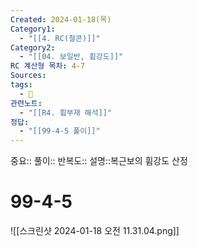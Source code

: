 ```yaml
---
Created: 2024-01-18(목)
Category1:
  - "[[4. RC(철콘)]]"
Category2:
  - "[[04. 보일반, 휨강도]]"
RC 계산형 목차: 4-7
Sources: 
tags:
  - 🧮
관련노트:
  - "[[R4. 휨부재 해석]]"
정답:
  - "[[99-4-5 풀이]]"
---
```

중요::
풀이::
반복도::
설명::복근보의 휨강도 산정


#  99-4-5

![[스크린샷 2024-01-18 오전 11.31.04.png]]